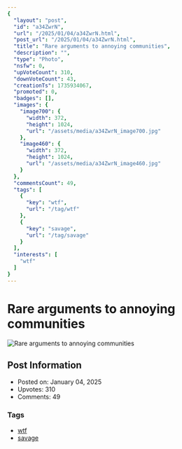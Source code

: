 ```yaml
---
{
  "layout": "post",
  "id": "a34ZwrN",
  "url": "/2025/01/04/a34ZwrN.html",
  "post_url": "/2025/01/04/a34ZwrN.html",
  "title": "Rare arguments to annoying communities",
  "description": "",
  "type": "Photo",
  "nsfw": 0,
  "upVoteCount": 310,
  "downVoteCount": 43,
  "creationTs": 1735934067,
  "promoted": 0,
  "badges": [],
  "images": {
    "image700": {
      "width": 372,
      "height": 1024,
      "url": "/assets/media/a34ZwrN_image700.jpg"
    },
    "image460": {
      "width": 372,
      "height": 1024,
      "url": "/assets/media/a34ZwrN_image460.jpg"
    }
  },
  "commentsCount": 49,
  "tags": [
    {
      "key": "wtf",
      "url": "/tag/wtf"
    },
    {
      "key": "savage",
      "url": "/tag/savage"
    }
  ],
  "interests": [
    "wtf"
  ]
}
---
```


# Rare arguments to annoying communities

![Rare arguments to annoying communities](/assets/media/a34ZwrN_image700.jpg)

## Post Information

- Posted on: January 04, 2025
- Upvotes: 310
- Comments: 49

### Tags

- [wtf](/tag/wtf)
- [savage](/tag/savage)
